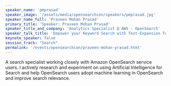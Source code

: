 ```yaml
---
speaker_name: 'pmprasad'
speaker_image: '/assets/media/opensearchcon/speakers/pmprasad.jpg'
speaker_name_full: 'Praveen Mohan Prasad'
primary_title: 'Speaker: Praveen Mohan Prasad'
speaker_title_and_company: 'Analytics Specialist @ AWS - OpenSearch'
speaker_talk_title: 'Empower your Keyword Search with Text-Expansion Technique to Outperform Unexplainable Vector Search'
keynote_speaker: false
session_track: "Search"
permalink: '/events/opensearchcon/praveen-mohan-prasad.html'
---
```


A search specialist working closely with Amazon OpenSearch service users. I actively research and experiment on using Artificial Intelligence for Search and help OpenSearch users adopt machine learning in OpenSearch and improve search relevance.

